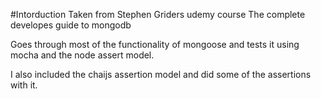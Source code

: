 #Intorduction
Taken from Stephen Griders udemy course The complete developes guide to mongodb

Goes through most of the functionality of mongoose and tests it using mocha and the node assert model.

I also included the chaijs assertion model and did some of the assertions with it.
